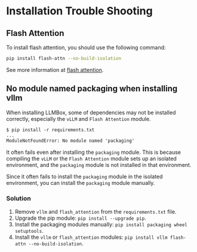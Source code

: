 # Installation Trouble Shooting

## Flash Attention

To install flash attention, you should use the following command:

```bash
pip install flash-attn --no-build-isolation
```

See more information at [flash attention](https://github.com/Dao-AILab/flash-attention).

## No module named packaging when installing vllm

When installing LLMBox, some of dependencies may not be installed correctly, especially the `vLLM` and `Flash Attention` module.

```txt
$ pip install -r requirements.txt
...
ModuleNotFoundError: No module named 'packaging'
```

It often fails even after installing the `packaging` module. This is because compiling the `vLLM` or the `Flash Attention` module sets up an isolated environment, and the `packaging` module is not installed in that environment.

Since it often fails to install the `packaging` module in the isolated environment, you can install the `packaging` module manually.

### Solution

1. Remove `vllm` and `flash_attention` from the `requirements.txt` file.
2. Upgrade the pip module: `pip install --upgrade pip`.
3. Install the packaging modules manually: `pip install packaging wheel setuptools`.
4. Install the `vllm` or `flash_attention` modules: `pip install vllm flash-attn --no-build-isolation`.
